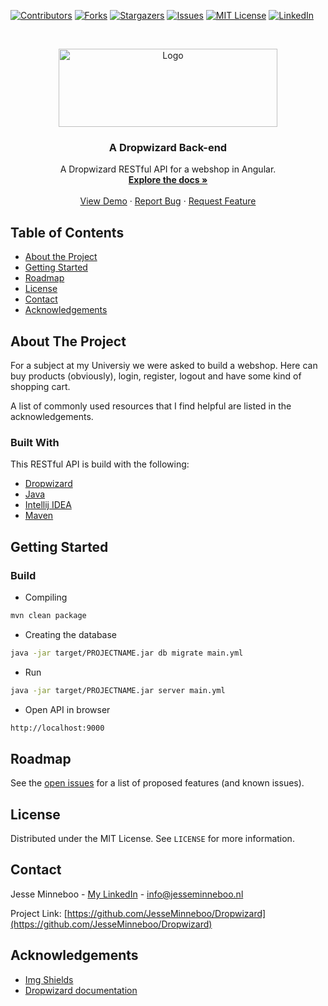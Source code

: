 [![Contributors][contributors-shield]][contributors-url]
[![Forks][forks-shield]][forks-url]
[![Stargazers][stars-shield]][stars-url]
[![Issues][issues-shield]][issues-url]
[![MIT License][license-shield]][license-url]
[![LinkedIn][linkedin-shield]][linkedin-url]

<!-- PROJECT LOGO -->
<br />
<p align="center">
  <a href="https://github.com/JesseMinneboo/Dropwizard">
    <img src="https://adfs.hsleiden.nl/adfs/portal/logo/logo.jpg?id=45F39A10B144CA81073A73EA67131C55FC9ED34BC069E4D2CE6424F67E9D7877" alt="Logo" width="350" height="125">
  </a>

  <h3 align="center">A Dropwizard Back-end</h3>

  <p align="center">
    A Dropwizard RESTful API for a webshop in Angular.
    <br />
    <a href="https://github.com/othneildrew/Dropwizard"><strong>Explore the docs »</strong></a>
    <br />
    <br />
    <a href="https://github.com/JesseMinneboo/Dropwizard">View Demo</a>
    ·
    <a href="https://github.com/JesseMinneboo/Dropwizard/issues">Report Bug</a>
    ·
    <a href="https://github.com/JesseMinneboo/Dropwizard/issues">Request Feature</a>
  </p>
</p>



<!-- TABLE OF CONTENTS -->
## Table of Contents

* [About the Project](#about-the-project)
* [Getting Started](#getting-started)
* [Roadmap](#roadmap)
* [License](#license)
* [Contact](#contact)
* [Acknowledgements](#acknowledgements)



<!-- ABOUT THE PROJECT -->
## About The Project

For a subject at my Universiy we were asked to build a webshop. Here can buy products (obviously), login, register, logout and have some kind of shopping cart.

A list of commonly used resources that I find helpful are listed in the acknowledgements.

### Built With
This RESTful API is build with the following:
* [Dropwizard](https://www.dropwizard.io/en/stable/)
* [Java](https://www.java.com/nl/download/)
* [Intellij IDEA](https://www.jetbrains.com/idea/)
* [Maven](https://maven.apache.org/)


<!-- GETTING STARTED -->
## Getting Started
### Build
* Compiling
```sh
mvn clean package
```

* Creating the database
```sh
java -jar target/PROJECTNAME.jar db migrate main.yml
```

* Run
```sh
java -jar target/PROJECTNAME.jar server main.yml
```

* Open API in browser
```sh
http://localhost:9000
```

<!-- ROADMAP -->
## Roadmap

See the [open issues](https://github.com/JesseMinneboo/Dropwizard/issues) for a list of proposed features (and known issues).

<!-- LICENSE -->
## License
Distributed under the MIT License. See `LICENSE` for more information.


<!-- CONTACT -->
## Contact

Jesse Minneboo - [My LinkedIn](https://www.linkedin.com/in/jesseminneboo) - info@jesseminneboo.nl

Project Link: [https://github.com/JesseMinneboo/Dropwizard](https://github.com/JesseMinneboo/Dropwizard)

<!-- ACKNOWLEDGEMENTS -->
## Acknowledgements
* [Img Shields](https://shields.io)
* [Dropwizard documentation](https://www.dropwizard.io/en/stable/getting-started.html)


<!-- MARKDOWN LINKS & IMAGES -->
[linkedin-shield]: https://img.shields.io/badge/-LinkedIn-black.svg?style=flat-square&logo=linkedin&colorB=555
[linkedin-url]: https://linkedin.com/in/JesseMinneboo
[contributors-shield]: https://img.shields.io/github/contributors/JesseMinneboo/Dropwizard.svg?style=flat-square
[contributors-url]: https://github.com/JesseMinneboo/Dropwizard/graphs/contributors
[forks-shield]: https://img.shields.io/github/forks/JesseMinneboo/Dropwizard.svg?style=flat-square
[forks-url]: https://github.com/JesseMinneboo/Dropwizard/network/members
[stars-shield]: https://img.shields.io/github/stars/JesseMinneboo/Dropwizard.svg?style=flat-square
[stars-url]: https://github.com/JesseMinneboo/Dropwizard/stargazers
[issues-shield]: https://img.shields.io/github/issues/JesseMinneboo/Dropwizard.svg?style=flat-square
[issues-url]: https://github.com/JesseMinneboo/Dropwizard/issues
[license-shield]: https://img.shields.io/github/license/JesseMinneboo/Dropwizard.svg?style=flat-square
[license-url]: https://github.com/JesseMinneboo/Dropwizard/blob/master/LICENSE.txt
[linkedin-shield]: https://img.shields.io/badge/-LinkedIn-black.svg?style=flat-square&logo=linkedin&colorB=555
[linkedin-url]: https://linkedin.com/in/JesseMinneboo
